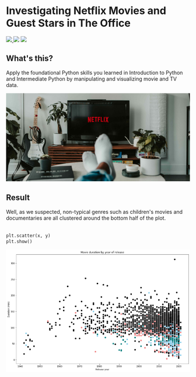 # Investigating Netflix Movies and Guest Stars in The Office

<p >
    <a href="https://www.python.org/doc/" alt="Python 3.7">
        <img src="https://img.shields.io/badge/Python-v3.7+-brightgreen.svg" />
    </a>
    <img src="https://img.shields.io/badge/Data Manipulation-Pandas-orange" >
    <img src="https://img.shields.io/badge/Llibrary-Matplotlib-ff69b4" >
</p>  

## What's this?
Apply the foundational Python skills you learned in Introduction to Python and Intermediate Python by manipulating and visualizing movie and TV data.

![cool image](./screencover.jpg)

## Result
Well, as we suspected, non-typical genres such as children's movies and documentaries are all clustered around the bottom half of the plot.
```python

plt.scatter(x, y)
plt.show()

```
<p align="center">
  <img src="https://github.com/tantikornpoon/Investigating-Netflix-Movies-and-Guest-Stars-in-The-Office/blob/main/screenshort.png"/>
</p>

